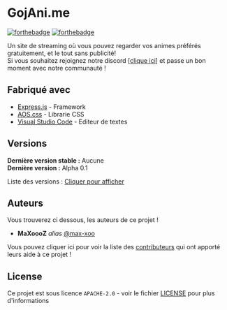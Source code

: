 # GojAni.me

[![forthebadge](http://forthebadge.com/images/badges/built-with-love.svg)](http://forthebadge.com)  [![forthebadge](https://forthebadge.com/images/badges/made-with-javascript.svg)](https://forthebadge.com)

Un site de streaming où vous pouvez regarder vos animes préférés gratuitement, et le tout sans publicité!    
Si vous souhaitez rejoignez notre discord [[clique ici](https://discord.gg/MP5TunDSPA)] et passe un bon moment avec notre communauté !

## Fabriqué avec

* [Express.js](https://expressjs.com/fr/) - Framework
* [AOS.css](https://michalsnik.github.io/aos/) - Librarie CSS
* [Visual Studio Code](https://code.visualstudio.com/) - Editeur de textes

## Versions

**Dernière version stable :** Aucune  
**Dernière version :** Alpha 0.1  

Liste des versions : [Cliquer pour afficher](https://github.com/gojanime/website/tags)  

## Auteurs
Vous trouverez ci dessous, les auteurs de ce projet ! 

* **MaXoooZ** _alias_ [@max-xoo](https://github.com/max-xoo)     
    
Vous pouvez cliquer ici pour voir la liste des [contributeurs](https://github.com/GojAnime/Website/graphs/contributors) qui ont apporté leurs aide à ce projet !

## License   
   
Ce projet est sous licence ``APACHE-2.0`` - voir le fichier [LICENSE](LICENSE) pour plus d'informations

